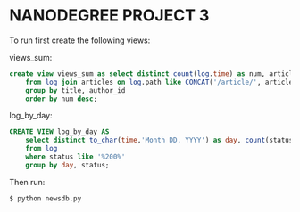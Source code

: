# NANODEGREE PROJECT 3

To run first create the following views:

views_sum:

```sql
create view views_sum as select distinct count(log.time) as num, articles.author as author_id, title
    from log join articles on log.path like CONCAT('/article/', articles.slug)
    group by title, author_id
    order by num desc;
```

log_by_day:

```sql
CREATE VIEW log_by_day AS
    select distinct to_char(time,'Month DD, YYYY') as day, count(status) as sum, status
    from log
    where status like '%200%'
    group by day, status;
```

Then run:

```console
$ python newsdb.py
```
